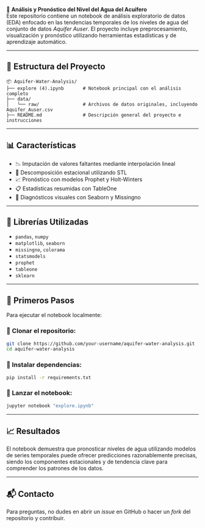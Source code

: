 🌊 **Análisis y Pronóstico del Nivel del Agua del Acuífero**  
Este repositorio contiene un notebook de análisis exploratorio de datos (EDA) enfocado en las tendencias temporales de los niveles de agua del conjunto de datos *Aquifer Auser*. El proyecto incluye preprocesamiento, visualización y pronóstico utilizando herramientas estadísticas y de aprendizaje automático.

---

## 📁 Estructura del Proyecto

```
📦 Aquifer-Water-Analysis/
├── explore (4).ipynb       # Notebook principal con el análisis completo
├── data/
│   └── raw/                # Archivos de datos originales, incluyendo Aquifer_Auser.csv
├── README.md               # Descripción general del proyecto e instrucciones
```

---

## 📊 Características

- 📉 Imputación de valores faltantes mediante interpolación lineal  
- 🔄 Descomposición estacional utilizando STL  
- 📈 Pronóstico con modelos Prophet y Holt-Winters  
- 📋 Estadísticas resumidas con TableOne  
- 📎 Diagnósticos visuales con Seaborn y Missingno  

---

## 🧰 Librerías Utilizadas

- `pandas`, `numpy`  
- `matplotlib`, `seaborn`  
- `missingno`, `colorama`  
- `statsmodels`  
- `prophet`  
- `tableone`  
- `sklearn`  

---

## 🚀 Primeros Pasos

Para ejecutar el notebook localmente:

### 🔹 Clonar el repositorio:

```bash
git clone https://github.com/your-username/aquifer-water-analysis.git
cd aquifer-water-analysis
```

### 🔹 Instalar dependencias:

```bash
pip install -r requirements.txt
```

### 🔹 Lanzar el notebook:

```bash
jupyter notebook "explore.ipynb"
```

---

## 📈 Resultados

El notebook demuestra que pronosticar niveles de agua utilizando modelos de series temporales puede ofrecer predicciones razonablemente precisas, siendo los componentes estacionales y de tendencia clave para comprender los patrones de los datos.

---

## 📬 Contacto

Para preguntas, no dudes en abrir un *issue* en GitHub o hacer un *fork* del repositorio y contribuir.
